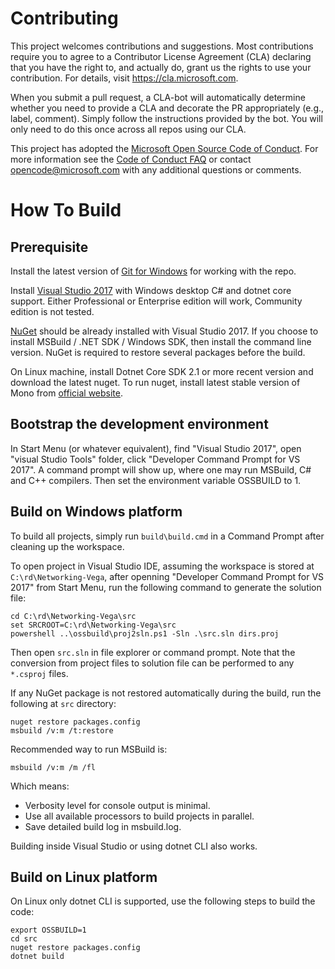 # Contributing

This project welcomes contributions and suggestions.  Most contributions require you to agree to a
Contributor License Agreement (CLA) declaring that you have the right to, and actually do, grant us
the rights to use your contribution. For details, visit https://cla.microsoft.com.

When you submit a pull request, a CLA-bot will automatically determine whether you need to provide
a CLA and decorate the PR appropriately (e.g., label, comment). Simply follow the instructions
provided by the bot. You will only need to do this once across all repos using our CLA.

This project has adopted the [Microsoft Open Source Code of Conduct](https://opensource.microsoft.com/codeofconduct/).
For more information see the [Code of Conduct FAQ](https://opensource.microsoft.com/codeofconduct/faq/) or
contact [opencode@microsoft.com](mailto:opencode@microsoft.com) with any additional questions or comments.

# How To Build

## Prerequisite

Install the latest version of [Git for Windows](https://git-scm.com/download/win) for working with the repo.

Install [Visual Studio 2017](https://www.visualstudio.com/downloads/) with Windows desktop C# and dotnet core support.
Either Professional or Enterprise edition will work, Community edition is not tested.

[NuGet](https://www.nuget.org/downloads) should be already installed with Visual Studio 2017. If you choose to install
MSBuild / .NET SDK / Windows SDK, then install the command line version. NuGet is required to restore several packages
before the build.

On Linux machine, install Dotnet Core SDK 2.1 or more recent version and download the latest nuget. To run nuget,
install latest stable version of Mono from [official website](http://www.mono-project.com).

## Bootstrap the development environment

In Start Menu (or whatever equivalent), find "Visual Studio 2017", open "visual Studio Tools" folder, click "Developer
Command Prompt for VS 2017". A command prompt will show up, where one may run MSBuild, C# and C++ compilers. Then set
the environment variable OSSBUILD to 1.

## Build on Windows platform

To build all projects, simply run `build\build.cmd` in a Command Prompt after cleaning up the workspace.

To open project in Visual Studio IDE, assuming the workspace is stored at `C:\rd\Networking-Vega`, after openning
"Developer Command Prompt for VS 2017" from Start Menu, run the following command to generate the solution file:

    cd C:\rd\Networking-Vega\src
    set SRCROOT=C:\rd\Networking-Vega\src
    powershell ..\ossbuild\proj2sln.ps1 -Sln .\src.sln dirs.proj

Then open `src.sln` in file explorer or command prompt.  Note that the conversion from project files to solution file
can be performed to any `*.csproj` files.

If any NuGet package is not restored automatically during the build, run the following at `src` directory:

    nuget restore packages.config
    msbuild /v:m /t:restore

Recommended way to run MSBuild is:

    msbuild /v:m /m /fl

Which means:

* Verbosity level for console output is minimal.
* Use all available processors to build projects in parallel.
* Save detailed build log in msbuild.log.

Building inside Visual Studio or using dotnet CLI also works.

## Build on Linux platform

On Linux only dotnet CLI is supported, use the following steps to build the code:

    export OSSBUILD=1
    cd src
    nuget restore packages.config
    dotnet build

